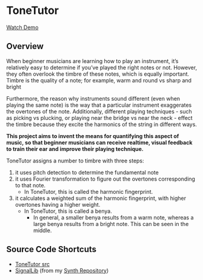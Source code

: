 # ToneTutor
[Watch Demo](https://www.youtube.com/watch?v=Vf4jq-M7OHs)

## Overview
When beginner musicians are learning how to play an instrument, it’s relatively easy to determine if you’ve played the right notes or not. However, they often overlook the timbre of these notes, which is equally important. Timbre is the quality of a note; for example, warm and round vs sharp and bright

Furthermore, the reason why instruments sound different (even when playing the same note) is the way that a particular instrument exaggerates the overtones of the note. Additionally, different playing techniques - such as picking vs plucking, or playing near the bridge vs near the neck - effect the timbre because they excite the harmonics of the string in different ways.

**This project aims to invent the means for quantifying this aspect of music, so that beginner musicians can receive realtime, visual feedback to train their ear and improve their playing technique.**

ToneTutor assigns a number to timbre with three steps:
1. it uses pitch detection to determine the fundamental note
2. it uses Fourier transformation to figure out the overtones corresponding to that note. 
    - In ToneTutor, this is called the harmonic fingerprint. 
3. it calculates a weighted sum of the harmonic fingerprint, with higher overtones having a higher weight. 
    - In ToneTutor, this is called a benya. 
      - In general, a smaller benya results from a warm note, whereas a large benya results from a bright note. This can be seen in the middle. 

## Source Code Shortcuts
- [ToneTutor src](https://github.com/mktwohy/ToneTutor/tree/master/app/src/main/java/com/example/tonetuner_v2)
- [SignalLib](https://github.com/mktwohy/Synth/tree/Main/SignalLib/src/main/java/com/example/signallib)
(from my [Synth Repository](https://github.com/mktwohy/Synth))
